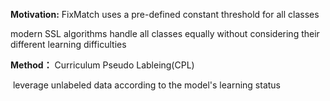 **Motivation:** FixMatch uses a pre-defined constant threshold for all classes

modern SSL algorithms handle all classes equally without considering their different learning difficulties

**Method：** Curriculum Pseudo Lableing(CPL)

​	leverage unlabeled data according to the model's learning status